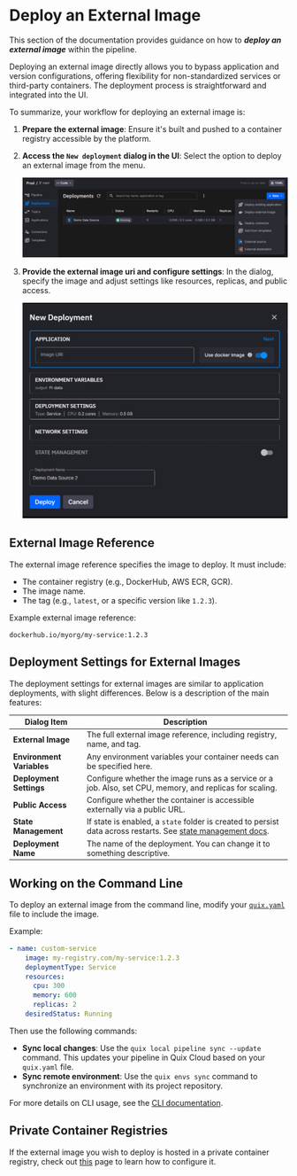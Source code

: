 
# Deploy an External Image

This section of the documentation provides guidance on how to ***deploy an external image*** within the pipeline.

Deploying an external image directly allows you to bypass application and version configurations, offering flexibility for non-standardized services or third-party containers. The deployment process is straightforward and integrated into the UI.

To summarize, your workflow for deploying an external image is:

1. **Prepare the external image**: Ensure it's built and pushed to a container registry accessible by the platform.

2. **Access the `New deployment` dialog in the UI**: Select the option to deploy an external image from the menu.

   ![Menu showing external image deployment option](../images/deploy/new-deployment-menu.png)

3. **Provide the external image uri and configure settings**: In the dialog, specify the image and adjust settings like resources, replicas, and public access.

   ![External Image Deployment settings dialog](../images/deploy/deployment-image-dialog.png)

## External Image Reference

The external image reference specifies the image to deploy. It must include:

- The container registry (e.g., DockerHub, AWS ECR, GCR).
- The image name.
- The tag (e.g., `latest`, or a specific version like `1.2.3`).

Example external image reference:

```plaintext
dockerhub.io/myorg/my-service:1.2.3
```

## Deployment Settings for External Images

The deployment settings for external images are similar to application deployments, with slight differences. Below is a description of the main features:

| Dialog Item          | Description                                                                 |
|----------------------|-----------------------------------------------------------------------------|
| **External Image**   | The full external image reference, including registry, name, and tag.      |
| **Environment Variables** | Any environment variables your container needs can be specified here.      |
| **Deployment Settings**  | Configure whether the image runs as a service or a job. Also, set CPU, memory, and replicas for scaling. |
| **Public Access**    | Configure whether the container is accessible externally via a public URL. |
| **State Management** | If state is enabled, a `state` folder is created to persist data across restarts. See [state management docs](./state-management.md). |
| **Deployment Name**  | The name of the deployment. You can change it to something descriptive.    |

## Working on the Command Line

To deploy an external image from the command line, modify your [`quix.yaml`](../quix-cli/yaml-reference/pipeline-descriptor.md) file to include the image. 

Example:

```yaml
- name: custom-service
    image: my-registry.com/my-service:1.2.3
    deploymentType: Service
    resources:
      cpu: 300
      memory: 600
      replicas: 2
    desiredStatus: Running
```

Then use the following commands:

- **Sync local changes**: Use the `quix local pipeline sync --update` command. This updates your pipeline in Quix Cloud based on your `quix.yaml` file.
- **Sync remote environment**: Use the `quix envs sync` command to synchronize an environment with its project repository.

For more details on CLI usage, see the [CLI documentation](../quix-cli/overview.md).

## Private Container Registries

If the external image you wish to deploy is hosted in a private container registry, check out [this](./private-container-registries.md) page to learn how to configure it.